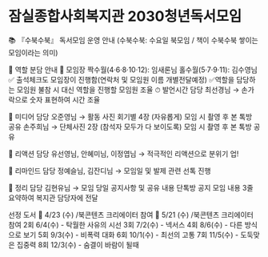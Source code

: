 # 잠실종합사회복지관 2030청년독서모임

📚 『수북수북』 독서모임 운영 안내
(수북수북: 수요일 북모임 / 책이 수북수북 쌓이는 모임이라는 의미)

👥 역할 분담 안내
🧭 모임장
짝수월(4·6·8·10·12): 임새론님
홀수월(5·7·9·11): 김수영님
✅ 출석체크도 모임장이 진행함(연락처 및 모임원 이름 개별전달예정)
✅역할을 담당하는 모임원 불참 시 대신 역할을 진행할 모임원 조율 
⏱ 발언시간 담당
최선경님 → 손가락으로 숫자 표현하여 시간 조율

📸 미디어 담당
오준영님 → 활동 사진 회기별 4장 (자유롭게)  모임 시 촬영 후 본 톡방 공유
손주희님 → 단체사진 2장 (참석자 모두가 다 보이도록) 모임 시 촬영 후 본 톡방 공유

👏 리액션 담당
유선영님, 안혜미님, 이정엽님 → 적극적인 리액션으로 분위기 업!

🔔 리마인드 담당
정예슬님, 김잔디님 → 모임일 및 발제 관련 선톡 진행

📝 정리 담당
김현유님 →
모임 당일 공지사항 및 공유 내용 단톡방 공지
모임 내용 3줄 요약하여 복지관 담당자에 전달

선정 도서
📖 4/23 (수) /북콘텐츠 크리에이터 참여
📖 5/21 (수) /북콘텐츠 크리에이터 참여
2회 6/4(수) - 탁월한 사유의 시선
3회 7/2(수) - 넥서스
4회 8/6(수) - 다른 방식으로 보기
5회 9/3(수) - 비폭력 대화
6회 10/1(수) - 최선의 고통
7회 11/5(수) - 도둑맞은 집중력
8회 12/3(수) - 숨결이 바람이 될때